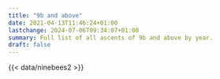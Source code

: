 ```yaml
---
title: "9b and above"
date: 2021-04-13T11:46:24+01:00
lastchange: 2024-07-06T09:34:07+01:00
summary: Full list of all ascents of 9b and above by year.
draft: false
---
```


{{< data/ninebees2 >}}
